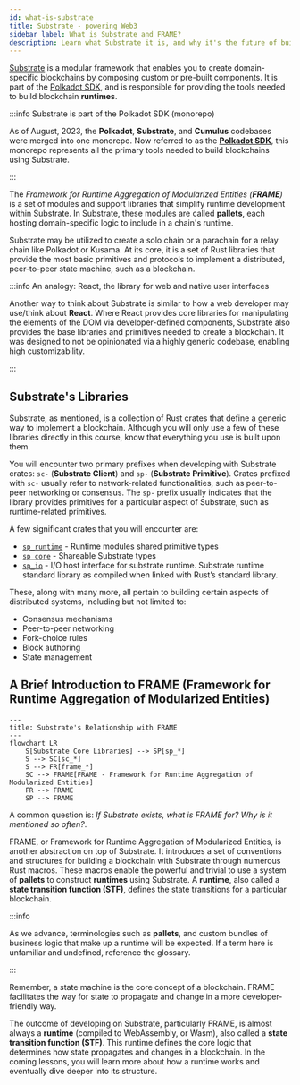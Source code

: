 ```yaml
---
id: what-is-substrate
title: Substrate - powering Web3
sidebar_label: What is Substrate and FRAME?
description: Learn what Substrate it is, and why it's the future of building infrastructure in web3.
---
```


[Substrate](https://paritytech.github.io/substrate/master/substrate/index.html) is a modular
framework that enables you to create domain-specific blockchains by composing custom or pre-built
components. It is part of the [Polkadot SDK](https://github.com/paritytech/polkadot-sdk), and is
responsible for providing the tools needed to build blockchain **runtimes**.

:::info Substrate is part of the Polkadot SDK (monorepo)

As of August, 2023, the **Polkadot**, **Substrate**, and **Cumulus** codebases were merged into one
monorepo. Now referred to as the [**Polkadot SDK**](https://github.com/paritytech/polkadot-sdk),
this monorepo represents all the primary tools needed to build blockchains using Substrate.

:::

The _Framework for Runtime Aggregation of Modularized Entities (**FRAME**)_ is a set of modules and
support libraries that simplify runtime development within Substrate. In Substrate, these modules
are called **pallets**, each hosting domain-specific logic to include in a chain's runtime.

Substrate may be utilized to create a solo chain or a parachain for a relay chain like Polkadot or
Kusama. At its core, it is a set of Rust libraries that provide the most basic primitives and
protocols to implement a distributed, peer-to-peer state machine, such as a blockchain.

:::info An analogy: React, the library for web and native user interfaces

Another way to think about Substrate is similar to how a web developer may use/think about
**React**. Where React provides core libraries for manipulating the elements of the DOM via
developer-defined components, Substrate also provides the base libraries and primitives needed to
create a blockchain. It was designed to not be opinionated via a highly generic codebase, enabling
high customizability.

:::

## Substrate's Libraries

Substrate, as mentioned, is a collection of Rust crates that define a generic way to implement a
blockchain. Although you will only use a few of these libraries directly in this course, know that
everything you use is built upon them.

You will encounter two primary prefixes when developing with Substrate crates: `sc-` (**Substrate
Client**) and `sp-` (**Substrate Primitive**). Crates prefixed with `sc-` usually refer to
network-related functionalities, such as peer-to-peer networking or consensus. The `sp-` prefix
usually indicates that the library provides primitives for a particular aspect of Substrate, such as
runtime-related primitives.

A few significant crates that you will encounter are:

- [`sp_runtime`](https://paritytech.github.io/substrate/master/sp_runtime/index.html) - Runtime
  modules shared primitive types
- [`sp_core`](https://paritytech.github.io/substrate/master/sp_core/index.html) - Shareable
  Substrate types
- [`sp_io`](https://paritytech.github.io/substrate/master/sp_io/index.html) - I/O host interface for
  substrate runtime. Substrate runtime standard library as compiled when linked with Rust’s standard
  library.

These, along with many more, all pertain to building certain aspects of distributed systems,
including but not limited to:

- Consensus mechanisms
- Peer-to-peer networking
- Fork-choice rules
- Block authoring
- State management

## A Brief Introduction to FRAME (Framework for Runtime Aggregation of Modularized Entities)

```mermaid
---
title: Substrate's Relationship with FRAME
---
flowchart LR
    S[Substrate Core Libraries] --> SP[sp_*]
    S --> SC[sc_*]
    S --> FR[frame_*]
    SC --> FRAME[FRAME - Framework for Runtime Aggregation of Modularized Entities]
    FR --> FRAME
    SP --> FRAME
```

A common question is: _If Substrate exists, what is FRAME for? Why is it mentioned so often?_.

FRAME, or Framework for Runtime Aggregation of Modularized Entities, is another abstraction on top
of Substrate. It introduces a set of conventions and structures for building a blockchain with
Substrate through numerous Rust macros. These macros enable the powerful and trivial to use a system
of **pallets** to construct **runtimes** using Substrate. A **runtime**, also called a **state
transition function (STF)**, defines the state transitions for a particular blockchain.

:::info

As we advance, terminologies such as **pallets**, and custom bundles of business logic that make up
a runtime will be expected. If a term here is unfamiliar and undefined, reference the glossary.

:::

Remember, a state machine is the core concept of a blockchain. FRAME facilitates the way for state
to propagate and change in a more developer-friendly way.

The outcome of developing on Substrate, particularly FRAME, is almost always a **runtime** (compiled
to WebAssembly, or Wasm), also called a **state transition function (STF)**. This runtime defines
the core logic that determines how state propagates and changes in a blockchain. In the coming
lessons, you will learn more about how a runtime works and eventually dive deeper into its
structure.
